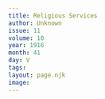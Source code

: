 ```yaml
---
title: Religious Services
author: Unknown
issue: 11
volume: 10
year: 1916
month: 41
day: V
tags:
layout: page.njk
image:
---
```


